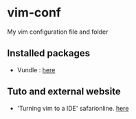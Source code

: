 # vim-conf
My vim configuration file and folder

## Installed packages
* Vundle : [here](https://github.com/VundleVim/Vundle.vim)

## Tuto and external website
* 'Turning vim to a IDE' safarionline. [here](https://www.safaribooksonline.com/blog/2014/11/23/way-vim-ide/)

